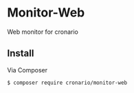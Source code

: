 # Monitor-Web

Web monitor for cronario

## Install

Via Composer

``` bash
$ composer require cronario/monitor-web
```